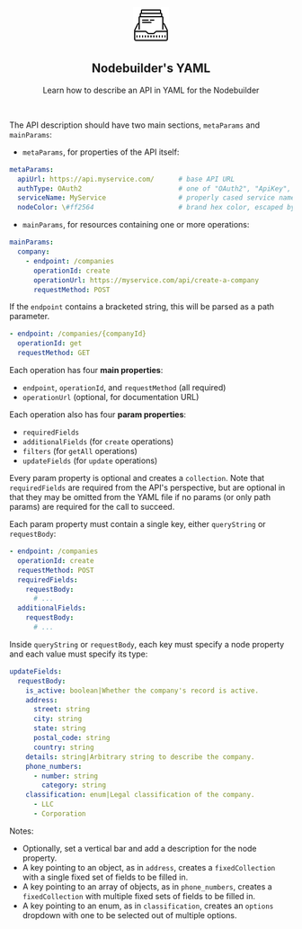 <p align="center">
  <img src="./icons8-product-documents-64.png" />
</p>

<p align="center">
  <h2 align="center">Nodebuilder's YAML</h2>
</p>

<p align="center">
  Learn how to describe an API in YAML for the Nodebuilder
</p>

<br>

The API description should have two main sections, `metaParams` and `mainParams`:

- `metaParams`, for properties of the API itself:

```yaml
metaParams:
  apiUrl: https://api.myservice.com/      # base API URL
  authType: OAuth2                        # one of "OAuth2", "ApiKey", or "None"
  serviceName: MyService                  # properly cased service name
  nodeColor: \#ff2564                     # brand hex color, escaped by /
```

- `mainParams`, for resources containing one or more operations:

```yaml
mainParams:
  company:
    - endpoint: /companies
      operationId: create
      operationUrl: https://myservice.com/api/create-a-company
      requestMethod: POST
```

If the `endpoint` contains a bracketed string, this will be parsed as a path parameter.

```yaml
- endpoint: /companies/{companyId}
  operationId: get
  requestMethod: GET
```

Each operation has four **main properties**:

- `endpoint`, `operationId`, and `requestMethod` (all required)
- `operationUrl` (optional, for documentation URL)

Each operation also has four **param properties**:

- `requiredFields`
- `additionalFields` (for `create` operations)
- `filters` (for `getAll` operations)
- `updateFields` (for `update` operations)

Every param property is optional and creates a `collection`. Note that `requiredFields` are required from the API's perspective, but are optional in that they may be omitted from the YAML file if no params (or only path params) are required for the call to succeed.

Each param property must contain a single key, either `queryString` or `requestBody`:

```yaml
- endpoint: /companies
  operationId: create
  requestMethod: POST
  requiredFields:
    requestBody:
      # ...
  additionalFields:
    requestBody:
      # ...
```

Inside `queryString` or `requestBody`, each key must specify a node property and each value must specify its type:

```yaml
updateFields:
  requestBody:
    is_active: boolean|Whether the company's record is active.
    address:
      street: string
      city: string
      state: string
      postal_code: string
      country: string
    details: string|Arbitrary string to describe the company.
    phone_numbers:
      - number: string
        category: string
    classification: enum|Legal classification of the company.
      - LLC
      - Corporation
```

Notes:
- Optionally, set a vertical bar and add a description for the node property.
- A key pointing to an object, as in `address`, creates a `fixedCollection` with a single fixed set of fields to be filled in.
- A key pointing to an array of objects, as in `phone_numbers`, creates a `fixedCollection` with multiple fixed sets of fields to be filled in.
- A key pointing to an enum, as in `classification`, creates an `options` dropdown with one to be selected out of multiple options.